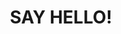 ---
title : "SAY HELLO!"
bg_image: "images/backgrounds/contact-us-bg.jpg"
form_action: https://ayusun.dev/prod/contact
name: "Name"
email: "Email"
message: "Message"
submit: "Submit"


# custom style
custom_class: "" 
custom_attributes: "" 
custom_css: ""
---